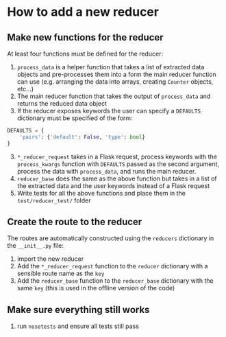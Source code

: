 # How to add a new reducer

## Make new functions for the reducer
At least four functions must be defined for the reducer:

1. `process_data` is a helper function that takes a list of extracted data objects and pre-processes them into a form the main reducer function can use (e.g. arranging the data into arrays, creating `Counter` objects, etc...)
2. The main reducer function that takes the output of `process_data` and returns the reduced data object
3. If the reducer exposes keywords the user can specify a `DEFAULTS` dictionary must be specified of the form:
```python
DEFAULTS = {
    'pairs': {'default': False, 'type': bool}
}
```
3. `*_reducer_request` takes in a Flask request, process keywords with the `process_kwargs` function with `DEFAULTS` passed as the second argument, process the data with `process_data`, and runs the main reducer.
4. `reducer_base` does the same as the above function but takes in a list of the extracted data and the user keywords instead of a Flask request
5. Write tests for all the above functions and place them in the `test/reducer_test/` folder

## Create the route to the reducer
The routes are automatically constructed using the `reducers` dictionary in the `__init__.py` file:

1. import the new reducer
2. Add the `*_reducer_request` function to the `reducer` dictionary with a sensible route name as the `key`
3. Add the `reducer_base` function to the `reducer_base` dictionary with the same `key` (this is used in the offline version of the code)

## Make sure everything still works
1. run `nosetests` and ensure all tests still pass
